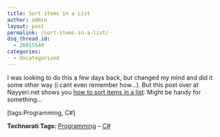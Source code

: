 ```yaml
---
title: Sort items in a List
author: admin
layout: post
permalink: /sort-items-in-a-list/
dsq_thread_id:
  - 26015540
categories:
  - Uncategorized
---
```

I was looking to do this a few days back, but changed my mind and did it some other way (i cant even remember how&#8230;). But this post over at Nayyeri.net shows you [how to sort items in a list][1]. Might be handy for something&#8230;

[tags:Programming, C#]

**Technorati Tags:** <a href="http://technorati.com/tag/Programming" rel="tag">Programming</a> &#8211; <a href="http://technorati.com/tag/C#" rel="tag">C#</a>

 [1]: http://nayyeri.net/archive/2007/02/08/sort-items-in-a-list.aspx